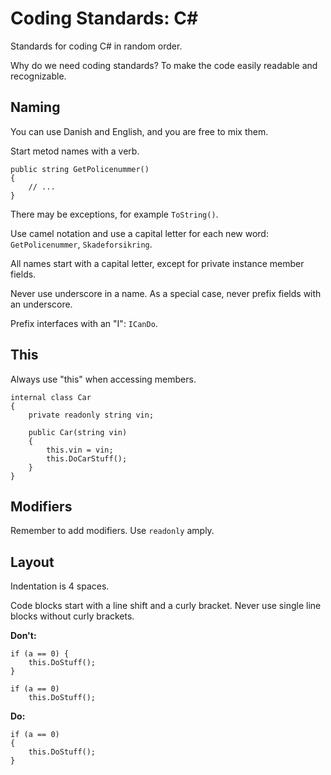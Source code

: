 # Coding Standards: C\# 

Standards for coding C\# in random order.

Why do we need coding standards? To make the code easily readable and recognizable.

## Naming

You can use Danish and English, and you are free to mix them.

Start metod names with a verb.

```
public string GetPolicenummer()
{
    // ...
}
```

There may be exceptions, for example `ToString()`.

Use camel notation and use a capital letter for each new word: `GetPolicenummer`, `Skadeforsikring`.

All names start with a capital letter, except for private instance member fields.

Never use underscore in a name.  As a special case, never prefix fields with an underscore.

Prefix interfaces with an "I": `ICanDo`.

## This

Always use "this" when accessing members.

```
internal class Car
{
    private readonly string vin;

    public Car(string vin)
    {
        this.vin = vin;
        this.DoCarStuff();
    }
}
```

## Modifiers

Remember to add modifiers.  Use `readonly` amply.

## Layout

Indentation is 4 spaces.

Code blocks start with a line shift and a curly bracket.  Never use single line blocks without curly brackets.

**Don't:**

```
if (a == 0) {
    this.DoStuff();
}
```

```
if (a == 0)
    this.DoStuff();
```

**Do:**

```
if (a == 0)
{
    this.DoStuff();
}
```




